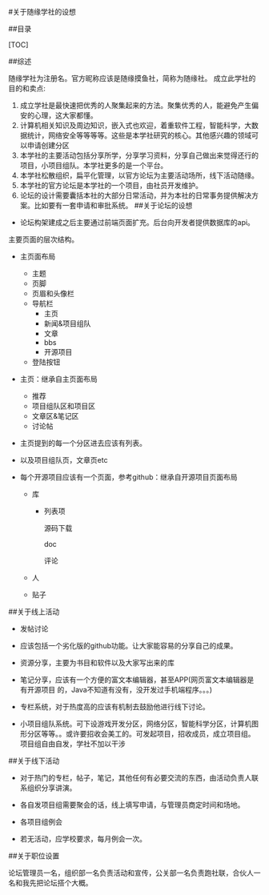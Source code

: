 #关于随缘学社的设想

##目录

[TOC]

##综述

随缘学社为注册名。官方昵称应该是随缘摸鱼社，简称为随缘社。
成立此学社的目的和卖点:

1. 成立学社是最快速把优秀的人聚集起来的方法。聚集优秀的人，能避免产生偏安的心理，这大家都懂。
2. 计算机相关知识及周边知识，嵌入式也欢迎，着重软件工程，智能科学，大数据统计，网络安全等等等等。这些是本学社研究的核心。其他感兴趣的领域可以申请创建分区
3. 本学社的主要活动包括分享所学，分享学习资料，分享自己做出来觉得还行的项目，小项目组队。本学社更多的是一个平台。
4. 本学社松散组织，扁平化管理，以官方论坛为主要活动场所，线下活动随缘。
5. 本学社的官方论坛是本学社的一个项目，由社员开发维护。
6. 论坛的设计需要囊括本社的大部分日常活动，并为本社的日常事务提供解决方案。比如要有一套申请和审批系统。
##关于论坛的设想
- 论坛构架建成之后主要通过前端页面扩充。后台向开发者提供数据库的api。

主要页面的层次结构。

- 主页面布局

  - 主题
  - 页脚
  - 页眉和头像栏
  - 导航栏
    - 主页
    - 新闻&项目组队
    - 文章
    - bbs
    - 开源项目
  - 登陆按钮

- 主页：继承自主页面布局

  - 推荐
  - 项目组队区和项目区
  - 文章区&笔记区
  - 讨论帖

- 主页提到的每一个分区进去应该有列表。

- 以及项目组队页，文章页etc

- 每个开源项目应该有一个页面，参考github：继承自开源项目页面布局

  - 库

    - 列表项

        源码下载

        doc

        评论

  - 人

  - 贴子

##关于线上活动

  - 发帖讨论

  - 应该包括一个劣化版的github功能。让大家能容易的分享自己的成果。

  - 资源分享，主要为书目和软件以及大家写出来的库

  - 笔记分享，应该有一个方便的富文本编辑器，甚至APP(网页富文本编辑器是有开源项目    的，Java不知道有没有，没开发过手机端程序。。。)

  - 专栏系统，对于热度高的应该有机制去鼓励他进行线下讨论。

  - 小项目组队系统。可下设游戏开发分区，网络分区，智能科学分区，计算机图形分区等等。。或许要招收会美工的。可发起项目，招收成员，成立项目组。项目组自由自发，学社不加以干涉

##关于线下活动

- 对于热门的专栏，帖子，笔记，其他任何有必要交流的东西，由活动负责人联系组织分享讲演。

- 各自发项目组需要聚会的话，线上填写申请，与管理员商定时间和场地。

- 各项目组例会

- 若无活动，应学校要求，每月例会一次。

##关于职位设置

论坛管理员一名，组织部一名负责活动和宣传，公关部一名负责跑社联，合伙人一名和我先把论坛搭个大概。
